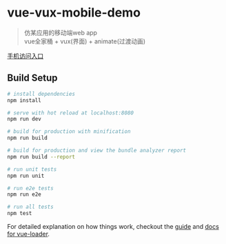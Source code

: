 # vue-vux-mobile-demo

>仿某应用的移动端web app <br/>
>vue全家桶 + vux(界面) + animate(过渡动画)

[手机访问入口](https://movbricks.github.io/vue-vux-mobile-demo/dist)


## Build Setup

``` bash
# install dependencies
npm install

# serve with hot reload at localhost:8080
npm run dev

# build for production with minification
npm run build

# build for production and view the bundle analyzer report
npm run build --report

# run unit tests
npm run unit

# run e2e tests
npm run e2e

# run all tests
npm test
```

For detailed explanation on how things work, checkout the [guide](http://vuejs-templates.github.io/webpack/) and [docs for vue-loader](http://vuejs.github.io/vue-loader).
